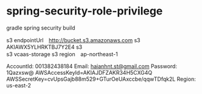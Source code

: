 # spring-security-role-privilege
gradle spring security build


s3 endpointUrl　http://bucket.s3.amazonaws.com
s3 AKIAWX5YLHRKTBJ7Y2E4
s3 	
s3 vcaas-storage
s3 region　ap-northeast-1


AccountId: 001382438184
Email: haianhnt.st@gmail.com
Password: 1Qazxsw@
AWSAccessKeyId=AKIAJDFZAKR34H5CXG4Q
AWSSecretKey=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
Region: us-east-2
